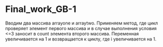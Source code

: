 # Final_work_GB-1

Вводим два массива arrayone и arraytwo. Применяем метод, где цикл проверяет элемент первого массива и в случае выполнения условия <=3 заносит в count элемента второго массива. Переменная увеличивается на 1 и возвращается к циклу, где i увеличивается на 1.
